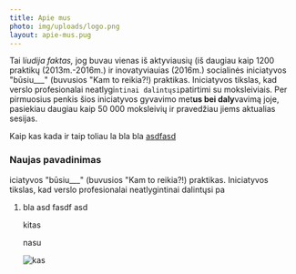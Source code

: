 ```yaml
---
title: Apie mus
photo: img/uploads/logo.png
layout: apie-mus.pug
---
```

Tai l*iudija faktas,* jog buvau vienas iš aktyviausių (iš daugiau kaip 1200 praktikų (2013m.-2016m.) ir inovatyviauias (2016m.) socialinės iniciatyvos "būsiu___" (buvusios "Kam to reikia?!) praktikas. Iniciatyvos tikslas, kad verslo profesionalai neatlygi`ntinai dalintųsi`patirtimi su moksleiviais. Per pirmuosius penkis šios iniciatyvos gyvavimo met**us bei daly**vavimą joje, pasiekiau daugiau kaip 50 000 moksleivių ir pravedžiau jiems aktualias sesijas.<p>

Kaip kas kada ir taip toliau la bla bla [asdfasd](www.ore.lt)

### Naujas pavadinimas

iciatyvos "būsiu___" (buvusios "Kam to reikia?!) praktikas. Iniciatyvos tikslas, kad verslo profesionalai neatlygintinai dalintųsi pa

1. bla asd fasdf asd

   kitas

   nasu

   ![kas](/img/uploads/erasmusday-500x350.png "tas")